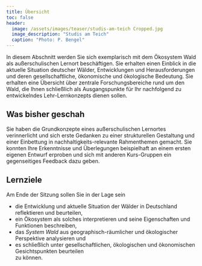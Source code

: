 ```yaml
---
title: Übersicht
toc: false
header:
  image: /assets/images/teaser/studis-am-teich Cropped.jpg
  image_description: "Studis am Teich"
  caption: "Photo: P. Bengel"
---
```



In diesem Abschnitt werden Sie sich exemplarisch mit dem Ökosystem Wald als außerschulischen Lernort beschäftigen. 
Sie erhalten einen Einblick in die aktuelle Situation deutscher Wälder, Entwicklungen und Herausforderungen und deren gesellschaftliche, ökonomische und ökologische Bedeutung. 
Sie erhalten eine Übersicht über zentrale Forschungsbereiche rund um den Wald, die Ihnen schließlich als Ausgangspunkte für Ihr nachfolgend zu entwickelndes Lehr-Lernkonzepts dienen sollen.
<!--more-->

## Was bisher geschah
Sie haben die Grundkonzepte eines außerschulischen Lernortes verinnerlicht und sich erste Gedanken zu einer strukturellen Gestaltung 
und einer Einbettung in nachhaltigkeits-relevante Rahmenthemen gemacht. Sie konnten Ihre Erkenntnisse und Überlegungen beispielhaft an einem ersten eigenen Entwurf erproben 
und sich mit anderen Kurs-Gruppen ein gegenseitiges Feedback dazu geben.
  

## Lernziele
Am Ende der Sitzung sollen Sie in der Lage sein

* die Entwicklung und aktuelle Situation der Wälder in Deutschland reflektieren und beurteilen,
* ein Ökosystem als solches interpretieren und seine Eigenschaften und Funktionen beschreiben,
* das *System Wald* aus geographisch-räumlicher und ökologischer Perspektive analysieren und
* es schließlich unter gesellschaftlichen, ökologischen und ökonomischen Gesichtspunkten beurteilen <br> zu können.







